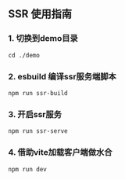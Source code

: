 ## SSR 使用指南

### 1. 切换到demo目录
```shell script
cd ./demo
```

### 2. esbuild 编译ssr服务端脚本
```shell script
npm run ssr-build
```

### 3. 开启ssr服务
```shell script
npm run ssr-serve
```

### 4. 借助vite加载客户端做水合
```shell script
npm run dev
```
